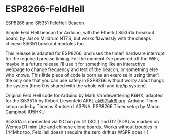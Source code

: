 # ESP8266-FeldHell
ESP8266 and Si5351 FeldHell Beacon

Simple Feld Hell beacon for Arduino, with the Etherkit Si5351a breakout board, by Jason Milldrum NT7S, but works flawlessly with the cheaps chinese Si5351 breakout modules too.

This release is adapted for ESP8266, and uses the timer1 hardware interrupt for the required precise timing.
For the moment i've powered off the WiFi, maybe in a future release i'll use it for something like an interactive webpage to change frequency and text of the beacon, or something else who knows. This little piece of code is born as an exercise in using timer1 the only one that you can use safely in ESP8266 without worry about hangs the system (timer0 is shared with the whole wifi and tcp/ip system).

Original Feld Hell code for Arduino by Mark Vandewettering K6HX, adapted for the Si5351A by Robert Liesenfeld AK6L <ak6l@ak6l.org>.  Arduino Timer setup code by Thomas Knutsen LA3PNA, ESP8266 Timer setup by Marco Campinoti IU5HKU.

Si5351A is connected via I2C on pin D1 (SCL) and D2 (SDA) as marked on Wemos D1 mini Lite and chinese clone boards.
Works without troubles in 144Mhz too, FeldHell doesn't require the zero drift as WSPR does :-)
